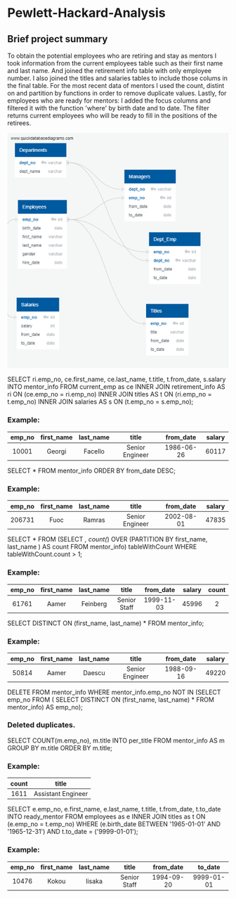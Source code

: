 # Pewlett-Hackard-Analysis
## Brief project summary
To obtain the potential employees who are retiring and stay as mentors I took information from the current employees table such as their first name and last name. And joined the retirement info table with only employee number. I also joined the titles and salaries tables to include those colums in the final table. 
For the most recent data of mentors I used the count, distint on and partition by functions in order to remove duplicate values.
Lastly, for employees who are ready for mentors: I added the focus columns and filtered it with the function 'where' by birth date and to date. The filter returns current employees who will be ready to fill in the positions of the retirees. 

![ERD](EmployeeDB2.png)

SELECT ri.emp_no,
	ce.first_name,
	ce.last_name,
	t.title,
	t.from_date,
	s.salary
INTO mentor_info
FROM current_emp as ce
INNER JOIN retirement_info AS ri
ON (ce.emp_no = ri.emp_no)
INNER JOIN titles AS t
ON (ri.emp_no = t.emp_no)
INNER JOIN salaries AS s
ON (t.emp_no = s.emp_no);

### Example:
| emp_no | first_name | last_name | title | from_date | salary | 
| :---: | :---: | :---: | :---: | :---: | :---: | 
| 10001 | Georgi | Facello | Senior Engineer | 1986-06-26 | 60117 | 


SELECT * FROM mentor_info
ORDER BY from_date DESC;

### Example:
| emp_no | first_name | last_name | title | from_date | salary | 
| :---: | :---: | :---: | :---: | :---: | :---: | 
| 206731 | Fuoc | Ramras | Senior Engineer | 2002-08-01 | 47835 | 


SELECT * FROM
  (SELECT *, count(*)
  OVER
    (PARTITION BY
      first_name,
      last_name
    ) AS count
  FROM mentor_info) tableWithCount
  WHERE tableWithCount.count > 1;

 ### Example:
| emp_no | first_name | last_name | title | from_date | salary | count |
| :---: | :---: | :---: | :---: | :---: | :---: | :---:|
| 61761 | Aamer | Feinberg | Senior Staff | 1999-11-03 | 45996 | 2 |

 
SELECT DISTINCT ON (first_name, last_name) * FROM mentor_info;

### Example:
| emp_no | first_name | last_name | title | from_date | salary | 
| :---: | :---: | :---: | :---: | :---: | :---: | 
| 50814 | Aamer | Daescu | Senior Engineer | 1988-09-16 | 49220 |


DELETE FROM mentor_info WHERE mentor_info.emp_no NOT IN 
(SELECT emp_no FROM (
    SELECT DISTINCT ON (first_name, last_name) *
  FROM mentor_info) AS emp_no);
 ### Deleted duplicates.
 
 
SELECT COUNT(m.emp_no), m.title
INTO per_title
FROM mentor_info AS m
GROUP BY m.title
ORDER BY m.title;

### Example:
| count | title |  
| :---: | :---: | 
| 1611 | Assistant Engineer |


SELECT e.emp_no,
	e.first_name,
	e.last_name,
	t.title,
	t.from_date,
	t.to_date
INTO ready_mentor
FROM employees as e
INNER JOIN titles as t
ON (e.emp_no = t.emp_no)
WHERE (e.birth_date BETWEEN '1965-01-01' AND '1965-12-31')
	AND t.to_date = ('9999-01-01');

### Example:
  
| emp_no | first_name | last_name | title | from_date | to_date | 
| :---: | :---: | :---: | :---: | :---: | :---: | 
| 10476 | Kokou | Iisaka | Senior Staff | 1994-09-20 | 9999-01-01 |
